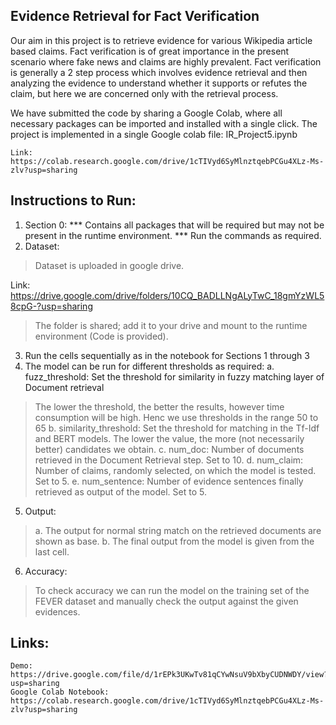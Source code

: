 ## Evidence Retrieval for Fact Verification

Our aim in this project is to retrieve evidence for various Wikipedia article based claims. Fact verification is of great importance in the present scenario where fake news and claims are highly prevalent. Fact verification is generally a 2 step process which involves evidence retrieval and then analyzing the evidence to understand whether it supports or refutes the claim, but here we are concerned only with the retrieval process.

We have submitted the code by sharing a Google Colab, where all necessary packages can be imported and installed with a single click.
The project is implemented in a single Google colab file: IR_Project5.ipynb

	Link: https://colab.research.google.com/drive/1cTIVyd6SyMlnztqebPCGu4XLz-Ms-zlv?usp=sharing

## Instructions to Run:
1. Section 0:
*** Contains all packages that will be required but may not be present in the runtime environment.
*** Run the commands as required.
2. Dataset:
> Dataset is uploaded in google drive.

Link: https://drive.google.com/drive/folders/10CQ_BADLLNgALyTwC_18gmYzWL58cpG-?usp=sharing

> The folder is shared; add it to your drive and mount to the runtime environment (Code is provided).
3. Run the cells sequentially as in the notebook for Sections 1 through 3
4. The model can be run for different thresholds as required:
a. fuzz_threshold: Set the threshold for similarity in fuzzy matching layer of Document retrieval
> The lower the threshold, the better the results, however time consumption will be high.
> Henc we use thresholds in the range 50 to 65
b. similarity_threshold: Set the threshold for matching in the Tf-Idf and BERT models. 
> The lower the value, the more (not necessarily better) candidates we obtain.
c. num_doc: Number of documents retrieved in the Document Retrieval step. Set to 10.
d. num_claim: Number of claims, randomly selected, on which the model is tested. 
> Set to 5.
e. num_sentence: Number of evidence sentences finally retrieved as output of the model. 
> Set to 5.
5. Output:
> a. The output for normal string match on the retrieved documents are shown as base.
> b. The final output from the model is given from the last cell.
6. Accuracy:
> To check accuracy we can run the model on the training set of the FEVER dataset and manually check 
> the output against the given evidences.

## Links:
	Demo: https://drive.google.com/file/d/1rEPk3UKwTv81qCYwNsuV9bXbyCUDNWDY/view?usp=sharing
	Google Colab Notebook: https://colab.research.google.com/drive/1cTIVyd6SyMlnztqebPCGu4XLz-Ms-zlv?usp=sharing
			
